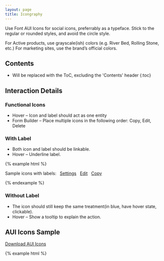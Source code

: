 ```yaml
---
layout: page
title: Icongraphy
---
```


Use Font AUI Icons for social icons, preferrably as a typeface. Stick to the regular or rounded styles, and avoid the circle style.

For Active products, use grayscale(ish) colors (e.g. River Bed, Rolling Stone, etc.) For marketing sites, use the brand’s official colors.

## Contents

* Will be replaced with the ToC, excluding the 'Contents' header
{:toc}

## Interaction Details

### Functional Icons

- Hover – Icon and label should act as one entity
- Form Builder – Place multiple icons in the following order: Copy, Edit, Delete

### With Label

- Both icon and label should be linkable.
- Hover – Underline label.

{% example html %}
<p>Sample icons with labels: &nbsp; <a href="#"><span class="icon-settings"></span>Settings</a> &nbsp; <a href="#"><span class="icon-pencil"></span>Edit</a> &nbsp; <a href="#"><span class="icon-copy"></span> Copy</a></p>
{% endexample %}

### Without Label

- The icon should still keep the same treatment(in blue, have hover state, clickable).
- Hover – Show a tooltip to explain the action.

## AUI Icons Sample

[Download AUI Icons](/fonts/aui_icons.woff2)

{% example html %}
  <div class='icons-example'>
